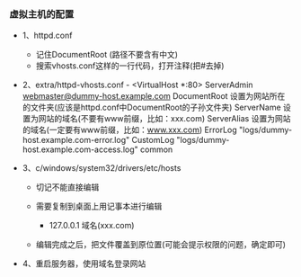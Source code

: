 ### 虚拟主机的配置
+ 1、httpd.conf
    - 记住DocumentRoot  (路径不要含有中文)
    - 搜索vhosts.conf这样的一行代码，打开注释(把#去掉)
+ 2、extra/httpd-vhosts.conf
      -
    <VirtualHost *:80>
      ServerAdmin webmaster@dummy-host.example.com
      DocumentRoot 设置为网站所在的文件夹(应该是httpd.conf中DocumentRoot的子孙文件夹)
      ServerName 设置为网站的域名(不要有www前缀，比如：xxx.com)
      ServerAlias 设置为网站的域名(一定要有www前缀，比如：www.xxx.com)
      ErrorLog "logs/dummy-host.example.com-error.log"
      CustomLog "logs/dummy-host.example.com-access.log" common
    </VirtualHost>

+ 3、c/windows/system32/drivers/etc/hosts
    - 切记不能直接编辑
    - 需要复制到桌面上用记事本进行编辑
        - 127.0.0.1         域名(xxx.com)

    - 编辑完成之后，把文件覆盖到原位置(可能会提示权限的问题，确定即可)
+ 4、重启服务器，使用域名登录网站

